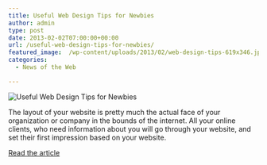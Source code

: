 ```yaml
---
title: Useful Web Design Tips for Newbies
author: admin
type: post
date: 2013-02-02T07:00:00+00:00
url: /useful-web-design-tips-for-newbies/
featured_image:  /wp-content/uploads/2013/02/web-design-tips-619x346.jpg
categories:
  - News of the Web

---
```

<img src="https://i2.wp.com/smokingdesigners.com/wp-content/uploads/2013/01/web-design-tips-619x346.jpg?resize=619%2C346" alt="Useful Web Design Tips for Newbies" data-recalc-dims="1" />

The layout of your website is pretty much the actual face of your organization or company in the bounds of the internet. All your online clients, who need information about you will go through your website, and set their first impression based on your website.

<a href="http://smokingdesigners.com/web-design-tips-newbies/" title="Useful Web Design Tips for Newbies" target="_blank">Read the article</a>